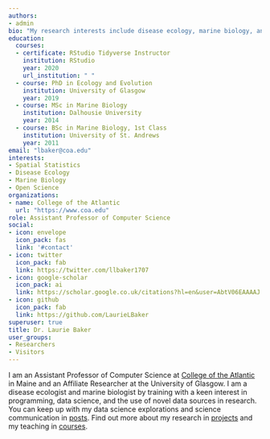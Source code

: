 ```yaml
---
authors:
- admin
bio: "My research interests include disease ecology, marine biology, and teaching. Pronouns: She/her/hers." 
education:
  courses:
  - certificate: RStudio Tidyverse Instructor
    institution: RStudio
    year: 2020
    url_institution: " "
  - course: PhD in Ecology and Evolution
    institution: University of Glasgow
    year: 2019
  - course: MSc in Marine Biology
    institution: Dalhousie University
    year: 2014
  - course: BSc in Marine Biology, 1st Class
    institution: University of St. Andrews
    year: 2011
email: "lbaker@coa.edu"
interests:
- Spatial Statistics
- Disease Ecology
- Marine Biology
- Open Science
organizations:
- name: College of the Atlantic
  url: "https://www.coa.edu"
role: Assistant Professor of Computer Science
social:
- icon: envelope
  icon_pack: fas
  link: '#contact'
- icon: twitter
  icon_pack: fab
  link: https://twitter.com/llbaker1707
- icon: google-scholar
  icon_pack: ai
  link: https://scholar.google.co.uk/citations?hl=en&user=AbtV06EAAAAJ
- icon: github
  icon_pack: fab
  link: https://github.com/LaurieLBaker
superuser: true
title: Dr. Laurie Baker
user_groups:
- Researchers
- Visitors
---
```


I am an Assistant Professor of Computer Science at [College of the Atlantic](https://www.coa.edu) in Maine and an Affiliate Researcher at the University of Glasgow. I am a disease ecologist and marine biologist by training with a keen interest in programming, data science, and the use of novel data sources in research. You can keep up with my data science explorations and science communication in [posts](#posts). Find out more about my research in [projects](#projects) and my teaching in [courses](/courses). 


